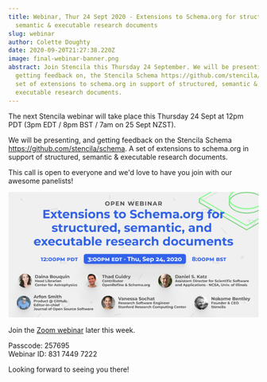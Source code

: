 ```yaml
---
title: Webinar, Thur 24 Sept 2020 - Extensions to Schema.org for structured,
  semantic & executable research documents
slug: webinar
author: Colette Doughty
date: 2020-09-20T21:27:38.220Z
image: final-webinar-banner.png
abstract: Join Stencila this Thursday 24 September. We will be presenting, and
  getting feedback on, the Stencila Schema https://github.com/stencila/schema. A
  set of extensions to schema.org in support of structured, semantic &
  executable research documents.
---
```

The next Stencila webinar will take place this Thursday 24 Sept at 12pm PDT (3pm EDT / 8pm BST / 7am on 25 Sept NZST). 

We will be presenting, and getting feedback on the Stencila Schema <https://github.com/stencila/schema>. A set of extensions to schema.org in support of structured, semantic & executable research documents. 

This call is open to everyone and we'd love to have you join with our awesome panelists! 

![](final-webinar-banner.png)

Join the [Zoom webinar](https://us02web.zoom.us/j/83174497222?pwd=R0F3ZDlTWDZZNHgvcG1lOUVhRi9pZz09) later this week.

Passcode: 257695\
Webinar ID: 831 7449 7222

Looking forward to seeing you there!